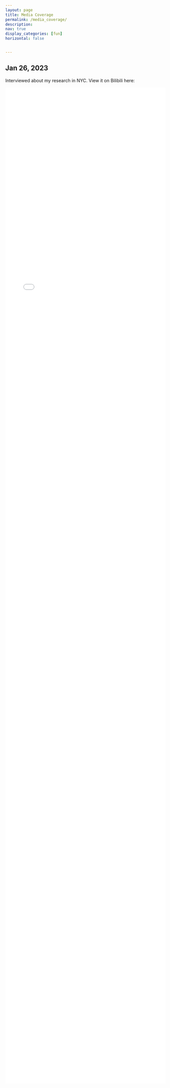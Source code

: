 ```yaml
---
layout: page
title: Media Coverage
permalink: /media_coverage/
description: 
nav: true
display_categories: [fun]
horizontal: false


---
```


<h2>Jan 26, 2023</h2>

Interviewed about my research in NYC. View it on Bilibili here:

<iframe src="//player.bilibili.com/player.html?aid=778384309&bvid=BV1ey4y197BZ&cid=980802842&page=1" scrolling="no" border="0" frameborder="no" framespacing="0" allowfullscreen="true" width="100%" height="80%"> </iframe>